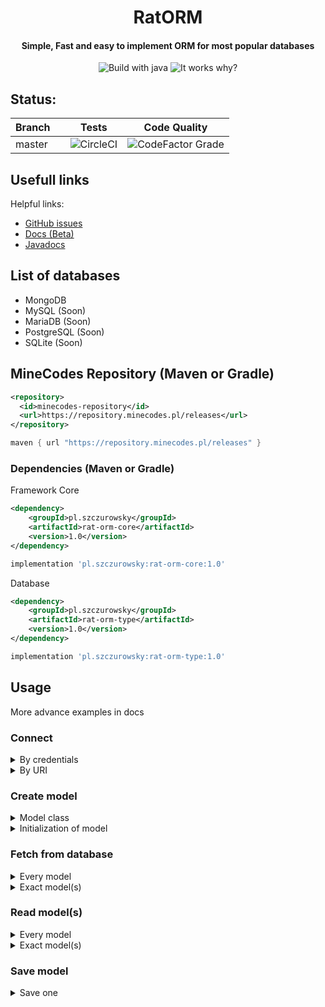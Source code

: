 <div align="center">
<h1>RatORM</h1>
<h4>Simple, Fast and easy to implement ORM for most popular databases</h4>
<img src="https://forthebadge.com/images/badges/made-with-java.svg" alt="Build with java">
<img src="https://forthebadge.com/images/badges/it-works-why.svg" alt="It works why?">
</div>

## Status:

| Branch  |     | Tests                                                                                               | Code Quality |
|--------|-----|-----------------------------------------------------------------------------------------------------|--------------|
| master  |     | ![CircleCI](https://img.shields.io/circleci/build/gh/szczurowsky/ratorm/master?style=for-the-badge) | ![CodeFactor Grade](https://img.shields.io/codefactor/grade/github/Szczurowsky/ratorm/master?style=for-the-badge) |

## Usefull links
Helpful links:
- [GitHub issues](https://github.com/Szczurowsky/RatORM/issues)
- [Docs (Beta)](https://docs.szczurowsky.pl/v/ratorm-wiki/)
- [Javadocs](https://szczurowsky.github.io/RatORM/)

## List of databases
- MongoDB
- MySQL (Soon)
- MariaDB (Soon)
- PostgreSQL (Soon)
- SQLite (Soon)

## MineCodes Repository (Maven or Gradle) ️
```xml
<repository>
  <id>minecodes-repository</id>
  <url>https://repository.minecodes.pl/releases</url>
</repository>
```
```groovy
maven { url "https://repository.minecodes.pl/releases" }
```

### Dependencies (Maven or Gradle)
Framework Core
```xml
<dependency>
    <groupId>pl.szczurowsky</groupId>
    <artifactId>rat-orm-core</artifactId>
    <version>1.0</version>
</dependency>
```
```groovy
implementation 'pl.szczurowsky:rat-orm-core:1.0'
```

Database

```xml
<dependency>
    <groupId>pl.szczurowsky</groupId>
    <artifactId>rat-orm-type</artifactId>
    <version>1.0</version>
</dependency>
```
```groovy
implementation 'pl.szczurowsky:rat-orm-type:1.0'
```

## Usage
More advance examples in docs
    
### Connect

<details>
<summary>By credentials</summary>

```java
public class Example {
    
    Database database;
    
    public void connect() {
        // Replace MongoDB() with your database type
        this.database = new MongoDB();
        Map<String, String> credentials = new HashMap<>();
        credentials.put("name", "name of db");
        credentials.put("username", "username");
        credentials.put("password", "password");
        credentials.put("host", "DNS or IP");
        credentials.put("port", "port");
        this.database.connect(credentials);
    }
    
}

```

</details>

<details>
<summary>By URI</summary>

```java
public class Example {
    
    Database database;
    
    public void connect() {
        // Replace MongoDB() with your database type
        this.database = new MongoDB();
        this.database.connect("URI String");
    }
    
}

```

</details>

### Create model

<details>
<summary>Model class</summary>

```java
@Model(tableName="example-table")
public class ExampleModel {
    @ModelField(isPrimaryKey = true)
    int id;
    @ModelField
    String username = "default value";
    // Custom table name
    @ModelField(name="test")
    String oneName;
}
```

</details>

<details>
<summary>Initialization of model</summary>

```java
public class Example {
    
    Database database;
    
    public void connect() {
        // Replace MongoDB() with your database type
        this.database = new MongoDB();
        this.database.connect("URI String");
        this.database.initModel(ExampleModel.class);
    }
    
}

```

</details>

### Fetch from database

<details>
<summary>Every model</summary>

```java
public class Example {
    
    Database database;
    
    public void connect() {
        // Replace MongoDB() with your database type
        this.database = new MongoDB();
        this.database.connect("URI String");
        this.database.initModel(ExampleModel.class);
        this.database.fetchAll(ExampleModel.class);
        // Data being saved to internal cache
    }
    
}

```

</details>

<details>
<summary>Exact model(s)</summary>

```java
public class Example {
    
    Database database;
    
    public void connect() {
        // Replace MongoDB() with your database type
        this.database = new MongoDB();
        this.database.connect("URI String");
        this.database.initModel(ExampleModel.class);
        this.database.fetchMatching(ExampleModel.class, "Key", "Case");
        // Data being saved to internal cache
    }
    
}

```

</details>

### Read model(s)

<details>
<summary>Every model</summary>

```java
public class Example {
    
    Database database;
    
    public void connect() {
        // Replace MongoDB() with your database type
        this.database = new MongoDB();
        this.database.connect("URI String");
        this.database.initModel(ExampleModel.class);
        this.database.fetchMatching(ExampleModel.class, "Key", "Case");
        // Data being saved to internal cache
        List<ExampleModel> data = this.database.readAll(ExampleModel.class);
    }
    
}

```

</details>

<details>
<summary>Exact model(s)</summary>

```java
public class Example {
    
    Database database;
    
    public void connect() {
        // Replace MongoDB() with your database type
        this.database = new MongoDB();
        this.database.connect("URI String");
        this.database.initModel(ExampleModel.class);
        this.database.fetchMatching(ExampleModel.class, "Key", "Case");
        // Data being saved to internal cache
        List<ExampleModel> data = this.database.filter(TestModel.class, "case", FilterExpression.EQUALS, "value");
    }
    
}

```

</details>

### Save model

<details>
<summary>Save one</summary>

```java
public class Example {
    
    Database database;
    
    public void connect() {
        // Replace MongoDB() with your database type
        this.database = new MongoDB();
        this.database.connect("URI String");
        this.database.initModel(ExampleModel.class);
        ExampleModel exampleModel = new ExampleModel();
        this.database.save(exampleModel, ExampleModel.class);
    }
    
}

```

</details>
